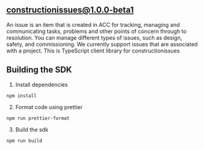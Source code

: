 ## constructionissues@1.0.0-beta1

An issue is an item that is created in ACC for tracking, managing and communicating tasks, problems and other points of concern through to resolution. You can manage different types of issues, such as design, safety, and commissioning. We currently support issues that are associated with a project.
This is TypeScript client library for constructionissues

## Building the SDK
1. Install dependencies
```
npm install
```
2. Format code using prettier
```
npm run prettier-format
```
3. Build the sdk
```
npm run build
```
